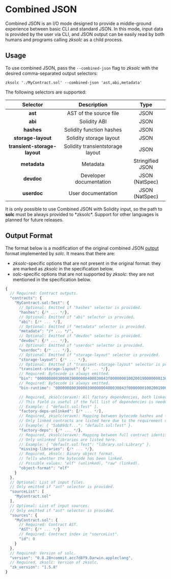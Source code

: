 # Combined JSON

Combined JSON is an I/O mode designed to provide a middle-ground experience between basic CLI and standard JSON. In this mode, input data is provided by the user via CLI, and JSON output can be easily read by both humans and programs calling *zksolc* as a child process.



## Usage

To use combined JSON, pass the `--combined-json` flag to *zksolc* with the desired comma-separated output selectors:

```shell
zksolc './MyContract.sol' --combined-json 'ast,abi,metadata'
```

The following selectors are supported:

|         Selector              |                 Description                |            Type           |
|:-----------------------------:|:------------------------------------------:|:-------------------------:|
| **ast**                       | AST of the source file                     | JSON                      |
| **abi**                       | Solidity ABI                               | JSON                      |
| **hashes**                    | Solidity function hashes                   | JSON                      |
| **storage-layout**            | Solidity storage layout                    | JSON                      |
| **transient-storage-layout**  | Solidity transientstorage layout           | JSON                      |
| **metadata**                  | Metadata                                   | Stringified JSON          |
| **devdoc**                    | Developer documentation                    | JSON (NatSpec)            |
| **userdoc**                   | User documentation                         | JSON (NatSpec)            |

<div class="warning">
It is only possible to use Combined JSON with Solidity input, so the path to <b>solc</b> must be always provided to *zksolc*.
Support for other languages is planned for future releases.
</div>



## Output Format

The format below is a modification of the original combined JSON [output](https://docs.soliditylang.org/en/latest/using-the-compiler.html#output-description) format implemented by *solc*. It means that there are:
- *zksolc*-specific options that are not present in the original format: they are marked as *zksolc* in the specification below.
- *solc*-specific options that are not supported by *zksolc*: they are not mentioned in the specification below.

```javascript
{
  // Required: Contract outputs.
  "contracts": {
    "MyContract.sol:Test": {
      // Optional: Emitted if "hashes" selector is provided.
      "hashes": {/* ... */},
      // Optional: Emitted if "abi" selector is provided.
      "abi": [/* ... */],
      // Optional: Emitted if "metadata" selector is provided.
      "metadata": "/* ... */",
      // Optional: Emitted if "devdoc" selector is provided.
      "devdoc": {/* ... */},
      // Optional: Emitted if "userdoc" selector is provided.
      "userdoc": {/* ... */},
      // Optional: Emitted if "storage-layout" selector is provided.
      "storage-layout": {/* ... */},
      // Optional: Emitted if "transient-storage-layout" selector is provided.
      "transient-storage-layout": {/* ... */},
      // Required: Bytecode is always emitted.
      "bin": "0000008003000039000000400030043f0000000100200190000000130000c13d...",
      // Required: Bytecode is always emitted.
      "bin-runtime": "0000008003000039000000400030043f0000000100200190000000130000c13d...",

      // Required, zksolc(eravm): All factory dependencies, both linked and unlinked.
      // This field is useful if the full list of dependencies is needed, including those that could not have been linked yet.
      // Example: [ "default.sol:Test" ].
      "factory-deps-unlinked": [/* ... */],
      // Required, zksolc(eravm): Mapping between bytecode hashes and full contract identifiers.
      // Only linked contracts are listed here due to the requirement of bytecode hash.
      // Example: { "5ab89dcf...": "default.sol:Test" }.
      "factory-deps": {/* ... */},
      // Required, zksolc(eravm): Mapping between full contract identifiers and library identifiers that must be linked after compilation.
      // Only unlinked libraries are listed here.
      // Example: { "default.sol:Test": "library.sol:Library" }.
      "missing-libraries": {/* ... */},
      // Required, zksolc: Binary object format.
      // Tells whether the bytecode has been linked.
      // Possible values: "elf" (unlinked), "raw" (linked).
      "object-format": "elf"
    }
  },
  // Optional: List of input files.
  // Only emitted if "ast" selector is provided.
  "sourceList": [
    "MyContract.sol"
  ],
  // Optional: List of input sources.
  // Only emitted if "ast" selector is provided.
  "sources": {
    "MyContract.sol": {
      // Required: Contract AST.
      "AST": {/* ... */}
      // Required: Contract index in "sourceList".
      "id": 0
    }
  },
  // Required: Version of solc.
  "version": "0.8.28+commit.acc7d8f9.Darwin.appleclang",
  // Required, zksolc: Version of zksolc.
  "zk_version": "1.5.8"
}
```